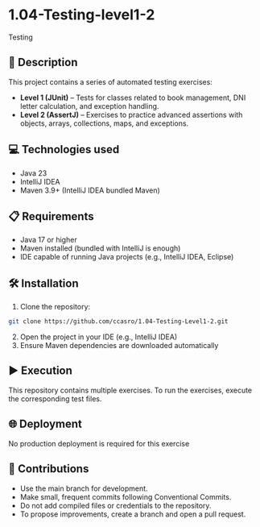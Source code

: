 # 1.04-Testing-level1-2
Testing

## 📄 Description

This project contains a series of automated testing exercises:

- **Level 1 (JUnit)** – Tests for classes related to book management, DNI letter calculation, and exception handling.
- **Level 2 (AssertJ)** – Exercises to practice advanced assertions with objects, arrays, collections, maps,
    and exceptions.

## 💻 Technologies used

- Java 23
- IntelliJ IDEA
- Maven 3.9+ (IntelliJ IDEA bundled Maven)

## 📋 Requirements

- Java 17 or higher
- Maven installed (bundled with IntelliJ is enough)
- IDE capable of running Java projects (e.g., IntelliJ IDEA, Eclipse)

## 🛠️ Installation

1. Clone the repository:

```bash
git clone https://github.com/ccasro/1.04-Testing-Level1-2.git
```

2. Open the project in your IDE (e.g., IntelliJ IDEA)
3. Ensure Maven dependencies are downloaded automatically

## ▶️ Execution

This repository contains multiple exercises. To run the exercises, execute the corresponding test files.

## 🌐 Deployment

No production deployment is required for this exercise

## 🤝 Contributions

- Use the main branch for development.
- Make small, frequent commits following Conventional Commits.
- Do not add compiled files or credentials to the repository.
- To propose improvements, create a branch and open a pull request.
